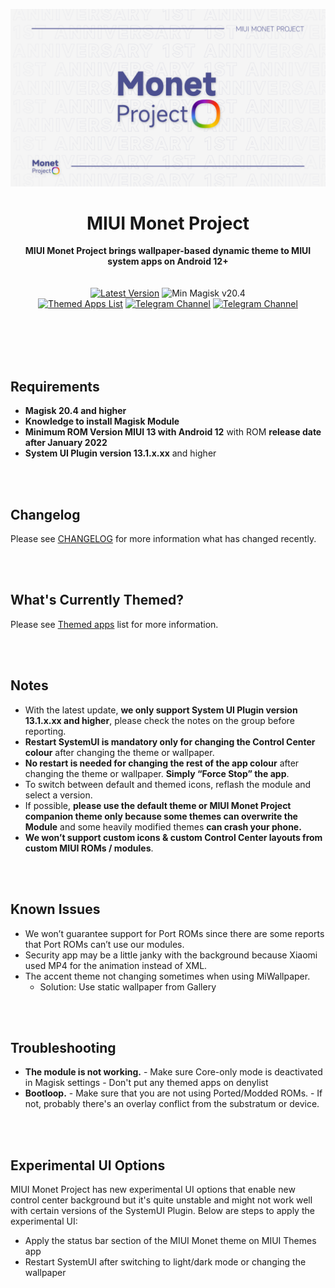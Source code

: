![MIUI Monet Project](https://github.com/MIUI-Monet-Project/.github/blob/main/profile/Monet%20Proj%20New%20Logo.png?raw=true)
<h1 align="center">MIUI Monet Project</h1>
<div align="center">
  <strong>MIUI Monet Project brings wallpaper-based dynamic theme to MIUI system apps on Android 12+</strong>
</div>
<br/><br/>
<div align="center">
  <!-- Version -->
  <a href="https://github.com/MIUI-Monet-Project/Module/releases"><img src="https://img.shields.io/github/v/release/miui-monet-project/module?color=green&include_prereleases&logo=magisk&logoColor=white&style=for-the-badge"
                                                                       alt="Latest Version" /></a>
  <!-- Last Updated -->
<!--  <img src="https://img.shields.io/github/release-date/miui-monet-project/module?style=for-the-badge" alt="_time_stamp_" /> -->
  <!-- Min Magisk -->
  <img src="https://img.shields.io/badge/Min Magisk-20.4-red.svg?longCache=true&style=for-the-badge"
      alt="Min Magisk v20.4" />
</div>


<div align="center">
   <a href="https://telegra.ph/Whats-Currently-Themed-11-06" ><img src="https://img.shields.io/badge/Themed App-List-blue?longCache=true&style=for-the-badge" alt="Themed Apps List" /></a>
   <a href="https://t.me/MIUIMonetUpdate" ><img src="https://img.shields.io/badge/telegram-channel-blue?longCache=true&style=for-the-badge&logo=telegram&logoColor=white" alt="Telegram Channel" /></a>
   <a href="https://t.me/MIUIMonet" ><img src="https://img.shields.io/badge/telegram-discuss-blue?longCache=true&style=for-the-badge&logo=telegram&logoColor=white" alt="Telegram Channel" /></a>
</div>

<br/><br/><br/><br/>

## Requirements

- **Magisk 20.4 and higher**
- **Knowledge to install Magisk Module**
- **Minimum ROM Version MIUI 13 with Android 12** with ROM **release date after January 2022**
- **System UI Plugin version 13.1.x.xx** and higher

<br/><br/>

## Changelog

Please see [CHANGELOG](CHANGELOG.md) for more information what has changed recently.

<br/><br/>

## What's Currently Themed?

Please see [Themed apps](APPS.md) list for more information.

<br/><br/>

## Notes

- With the latest update, **we only support System UI Plugin version 13.1.x.xx and higher**, please check the notes on the group before reporting.
- **Restart SystemUI is mandatory only for changing the Control Center colour** after changing the theme or wallpaper.
- **No restart is needed for changing the rest of the app colour** after changing the theme or wallpaper. **Simply “Force Stop” the app**.
- To switch between default and themed icons, reflash the module and select a version.
- If possible, **please use the default theme or MIUI Monet Project companion theme only because some themes can overwrite the Module** and some heavily modified themes **can crash your phone.**
- **We won’t support custom icons & custom Control Center layouts from custom MIUI ROMs / modules**.

<br/><br/>

## Known Issues

- We won’t guarantee support for Port ROMs since there are some reports that Port ROMs can’t use our modules.
- Security app may be a little janky with the background because Xiaomi used MP4 for the animation instead of XML.
- The accent theme not changing sometimes when using MiWallpaper.
  - Solution: Use static wallpaper from Gallery

<br/><br/>

## Troubleshooting

- **The module is not working.**
  \- Make sure Core-only mode is deactivated in Magisk settings
  \- Don't put any themed apps on denylist
- **Bootloop.**
  \- Make sure that you are not using Ported/Modded ROMs.
  \- If not, probably there's an overlay conflict from the substratum or device.

<br/><br/>

## Experimental UI Options

MIUI Monet Project has new experimental UI options that enable new control center background but it's quite unstable and might not work well with certain versions of the SystemUI Plugin. Below are steps to apply the experimental UI:

- Apply the status bar section of the MIUI Monet theme on MIUI Themes app
- Restart SystemUI after switching to light/dark mode or changing the wallpaper
